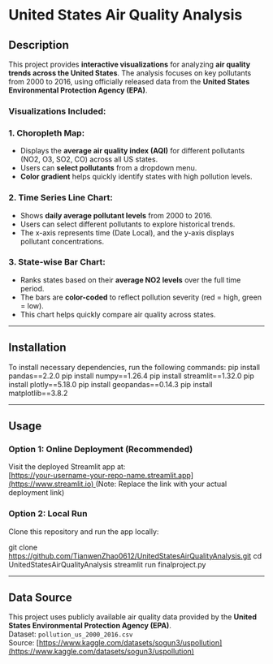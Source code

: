 # United States Air Quality Analysis 

## Description
This project provides **interactive visualizations** for analyzing **air quality trends across the United States**. The analysis focuses on key pollutants from 2000 to 2016, using officially released data from the **United States Environmental Protection Agency (EPA)**.  

### Visualizations Included:

### 1. Choropleth Map:  
- Displays the **average air quality index (AQI)** for different pollutants (NO2, O3, SO2, CO) across all US states.
- Users can **select pollutants** from a dropdown menu.
- **Color gradient** helps quickly identify states with high pollution levels.

### 2. Time Series Line Chart:  
- Shows **daily average pollutant levels** from 2000 to 2016.
- Users can select different pollutants to explore historical trends.
- The x-axis represents time (Date Local), and the y-axis displays pollutant concentrations.

### 3. State-wise Bar Chart:  
- Ranks states based on their **average NO2 levels** over the full time period.
- The bars are **color-coded** to reflect pollution severity (red = high, green = low).
- This chart helps quickly compare air quality across states.

---

## Installation
To install necessary dependencies, run the following commands:
pip install pandas==2.2.0
pip install numpy==1.26.4
pip install streamlit==1.32.0
pip install plotly==5.18.0
pip install geopandas==0.14.3
pip install matplotlib==3.8.2


---

## Usage
### Option 1: Online Deployment (Recommended)  
Visit the deployed Streamlit app at:  
[[https://your-username-your-repo-name.streamlit.app](https://www.streamlit.io) ](https://tianwenzhao0612-unitedstatesairqualityanaly-finalproject-feidhm.streamlit.app/) 
(Note: Replace the link with your actual deployment link)

### Option 2: Local Run  
Clone this repository and run the app locally:

git clone https://github.com/TianwenZhao0612/UnitedStatesAirQualityAnalysis.git
cd UnitedStatesAirQualityAnalysis
streamlit run finalproject.py

---

## Data Source
This project uses publicly available air quality data provided by the **United States Environmental Protection Agency (EPA)**.  
Dataset: `pollution_us_2000_2016.csv`  
Source: [https://www.kaggle.com/datasets/sogun3/uspollution](https://www.kaggle.com/datasets/sogun3/uspollution)


